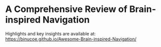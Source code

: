 # A Comprehensive Review of Brain-inspired Navigation

Highlights and key insights are available at: https://binucoe.github.io/Awesome-Brain-inspired-Navigation/